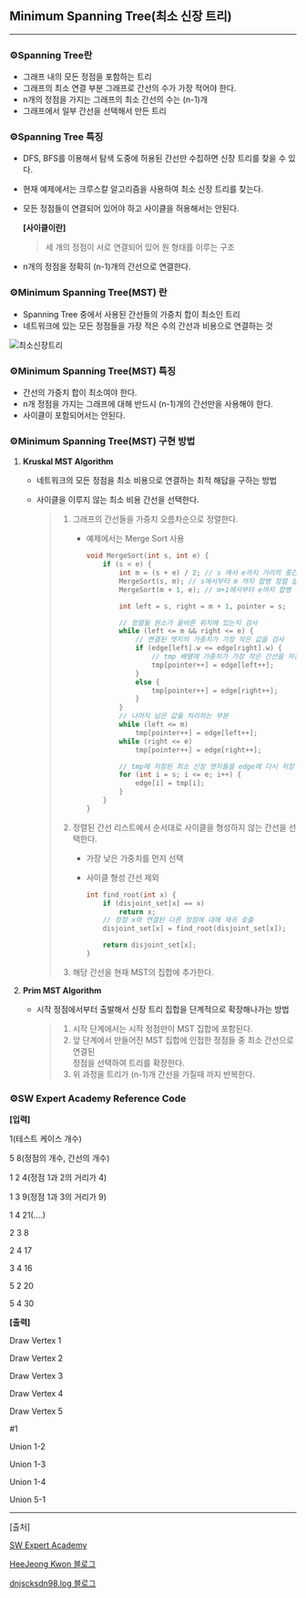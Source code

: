 ## **Minimum Spanning Tree(최소 신장 트리)**

***

   

### **⚙Spanning Tree란**

- 그래프 내의 모든 정점을 포함하는 트리
- 그래프의 최소 연결 부분 그래프로 간선의 수가 가장 적어야 한다.
- n개의 정점을 가지는 그래프의 최소 간선의 수는 (n-1)개
- 그래프에서 일부 간선을 선택해서 만든 트리



### **⚙Spanning Tree 특징**

- DFS, BFS를 이용해서 탐색 도중에 허용된 간선만 수집하면 신장 트리를 찾을 수 있다.

- 현재 예제에서는 크루스칼 알고리즘을 사용하여 최소 신장 트리를 찾는다.

- 모든 정점들이 연결되어 있어야 하고 사이클을 허용해서는 안된다.

  **[사이클이란]**

  > 세 개의 정점이 서로 연결되어 있어 원 형태를 이루는 구조

- n개의 정점을 정확히 (n-1)개의 간선으로 연결한다.



### **⚙Minimum Spanning Tree(MST) 란**

- Spanning Tree 중에서 사용된 간선들의 가중치 합이 최소인 트리
- 네트워크에 있는 모든 정점들을 가장 적은 수의 간선과 비용으로 연결하는 것

![최소신장트리](https://user-images.githubusercontent.com/55940552/105037302-201df200-5aa1-11eb-8b95-7812a6ea958f.PNG)

   



### **⚙Minimum Spanning Tree(MST) 특징**

- 간선의 가중치 합이 최소여야 한다.
- n개 정점을 가지는 그래프에 대해 반드시 (n-1)개의 간선만을 사용해야 한다.
- 사이클이 포함되어서는 안된다.



### **⚙Minimum Spanning Tree(MST) 구현 방법**

1. **Kruskal MST Algorithm**

   - 네트워크의 모든 정점을 최소 비용으로 연결하는 최적 해답을 구하는 방법

   - 사이클을 이루지 않는 최소 비용 간선을 선택한다.

     > 1. 그래프의 간선들을 가중치 오름차순으로 정렬한다.
     >    
     >    - 예제에서는 Merge Sort 사용
     >    
     >      ```c
     >      void MergeSort(int s, int e) {
     >      	if (s < e) {
     >      		int m = (s + e) / 2; // s 에서 e까지 거리의 중간을 찾아낸다.
     >      		MergeSort(s, m); // s에서부터 m 까지 합병 정렬 실시
     >      		MergeSort(m + 1, e); // m+1에서부터 e까지 합병 정렬 실시
     >      
     >      		int left = s, right = m + 1, pointer = s;
     >      
     >      		// 정렬될 원소가 올바른 위치에 있는지 검사
     >      		while (left <= m && right <= e) {
     >      			// 연결된 엣지의 가중치가 가장 작은 값을 검사
     >      			if (edge[left].w <= edge[right].w) {
     >      				// tmp 배열에 가중치가 가장 작은 간선을 저장
     >      				tmp[pointer++] = edge[left++];
     >      			}
     >      			else {
     >      				tmp[pointer++] = edge[right++];
     >      			}
     >      		}
     >      		// 나머지 남은 값을 처리하는 부분
     >      		while (left <= m)
     >      			tmp[pointer++] = edge[left++];
     >      		while (right <= e)
     >      			tmp[pointer++] = edge[right++];
     >      
     >      		// tmp에 저장된 최소 신장 엣지들을 edge에 다시 저장
     >      		for (int i = s; i <= e; i++) {
     >      			edge[i] = tmp[i];
     >      		}
     >      	}
     >      }
     >      ```
     >    
     >      
     > 2. 정렬된 간선 리스트에서 순서대로 사이클을 형성하지 않는 간선을 선택한다.
     >    - 가장 낮은 가중치를 먼저 선택
     >    
     >    - 사이클 형성 간선 제외
     >    
     >      ```c
     >      int find_root(int x) {
     >      	if (disjoint_set[x] == x)
     >      		return x;
     >      	// 정점 x와 연결된 다른 정점에 대해 재귀 호출
     >      	disjoint_set[x] = find_root(disjoint_set[x]);
     >      
     >      	return disjoint_set[x];
     >      }
     >      ```
     >    
     >      
     > 3. 해당 간선을 현재 MST의 집합에 추가한다.

2. **Prim MST Algorithm**

   - 시작 정점에서부터 출발해서 신장 트리 집합을 단계적으로 확장해나가는 방법

     > 1. 시작 단계에서는 시작 정점만이 MST 집합에 포함된다.
     > 2. 앞 단계에서 만들어진 MST 집합에 인접한 정점들 중 최소 간선으로 연결된 <br>정점을 선택하여 트리를 확장한다.
     > 3. 위 과정을 트리가 (n-1)개 간선을 가질때 까지 반복한다.



### **⚙SW Expert Academy Reference Code**

**[입력]**

1(테스트 케이스 개수)

5 8(정점의 개수, 간선의 개수)

1 2 4(정점 1과 2의 거리가 4)

1 3 9(정점 1과 3의 거리가 9)

1 4 21(....)

2 3 8

2 4 17

3 4 16

5 2 20

5 4 30



**[출력]**



Draw Vertex 1

Draw Vertex 2

Draw Vertex 3

Draw Vertex 4

Draw Vertex 5



#1

Union 1-2

Union 1-3

Union 1-4

Union 5-1



***

[출처]

[SW Expert Academy](https://swexpertacademy.com/main/visualcode/main.do#/home/editor//)

[HeeJeong Kwon 블로그](https://gmlwjd9405.github.io/2018/08/28/algorithm-mst.html)

[dnjscksdn98.log 블로그](https://velog.io/@dnjscksdn98/%EC%95%8C%EA%B3%A0%EB%A6%AC%EC%A6%98-%EC%B5%9C%EC%86%8C-%EC%8B%A0%EC%9E%A5-%ED%8A%B8%EB%A6%AC)